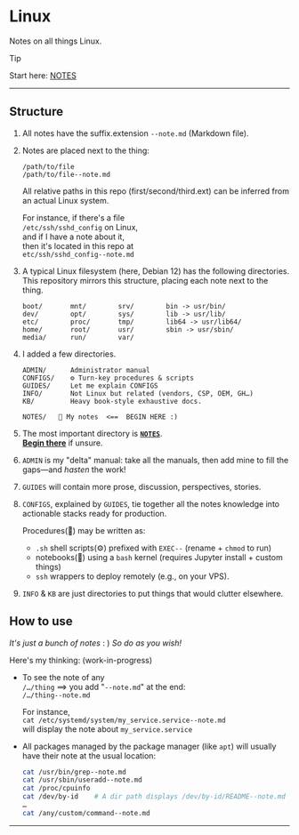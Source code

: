 # Linux


Notes on all things Linux.

> [!Tip]
> Start here: [NOTES](/NOTES/README.md)

----





## Structure

1. All notes have the suffix.extension `--note.md` (Markdown file).


1. Notes are placed next to the thing:

    `/path/to/file`    
    `/path/to/file--note.md`

    All relative paths in this repo (first/second/third.ext) can be inferred from an actual Linux system.
    
    For instance, if there's a file  
    `/etc/ssh/sshd_config` on Linux,  
    and if I have a note about it,  
    then it's located in this repo at  
    `etc/ssh/sshd_config--note.md`


1. A typical Linux filesystem (here, Debian 12) has the following directories.  
    This repository mirrors this structure, placing each note next to the thing. 

    ```
    boot/       mnt/        srv/        bin -> usr/bin/
    dev/        opt/        sys/        lib -> usr/lib/
    etc/        proc/       tmp/        lib64 -> usr/lib64/
    home/       root/       usr/        sbin -> usr/sbin/
    media/      run/        var/        
    ```


1. I added a few directories.

    ```
    ADMIN/      Administrator manual
    CONFIGS/    ⚙️ Turn-key procedures & scripts
    GUIDES/     Let me explain CONFIGS
    INFO/       Not Linux but related (vendors, CSP, OEM, GH…)
    KB/         Heavy book-style exhaustive docs.

    NOTES/   📔 My notes  <==  BEGIN HERE :)
    ```


1. The most important directory is **[`NOTES`](/NOTES/README.md)**.  
**[Begin there](/NOTES/README.md)** if unsure. 


1. `ADMIN` is my "delta" manual: take all the manuals, then add mine to fill the gaps—and *hasten* the work!


1. `GUIDES` will contain more prose, discussion, perspectives, stories.


1. `CONFIGS`, explained by `GUIDES`, tie together all the notes knowledge into actionable stacks ready for production. 

    Procedures(📜) may be written as:
    
    - `.sh` shell scripts(⚙️) prefixed with `EXEC--` (rename + `chmod` to run)
    - notebooks(📑) using a `bash` kernel (requires Jupyter install + custom things)
    - `ssh` wrappers to deploy remotely (e.g., on your VPS).


1. `INFO` & `KB` are just directories to put things that would clutter elsewhere.





## How to use

*It's just a bunch of notes* : ) *So do as you wish!*  

Here's my thinking: (work-in-progress)

- To see the note of any  
`/…/thing` ==> you add "`--note.md`" at the end:  
`/…/thing--note.md`

    For instance,  
    `cat /etc/systemd/system/my_service.service--note.md`  
    will display the note about `my_service.service`

- All packages managed by the package manager (like `apt`) will usually have their note at the usual location:

    ```sh
    cat /usr/bin/grep--note.md
    cat /usr/sbin/useradd--note.md
    cat /proc/cpuinfo
    cat /dev/by-id    # A dir path displays /dev/by-id/README--note.md (like GitHub)
    …
    cat /any/custom/command--note.md
    ```

----







<!--

- Fork this repository to add your own stuff.  

    - Do a PR if it's a general thing that other people use already. (`httpd` is OK, but not `my_super_custom_thing`)

    - I care about typos and grammar so don't hesitate to PR the most minute fixes.

- It's easy to deploy this as a website, using MKDocs, Hugo, whatever.

    - `[TODO]`  
    I'll make a FastHTML thing to unleash the power of Python >_>

- ⚠️ `[TODO]`  
Use a shell function (or simple alias) to quickly pull notes, like the `man` or `tldr` syntax but for all the things.
    ```sh
    note grep
    note chmod
    note MODE           # "Concept" in /NOTES (UUID)
    note /etc/systemd   # Displays /etc/systemd/README--note.md (like GitHub)
    note /usr/local/bin/my_command
    ```


- ⚠️ `[TODO]`  
**Once released:**  
(currently `v0.1` "writing in the open"; **wait for `v1`** to trust it),  

    You may deploy (just `cp`) this repository to `/` on a Linux system, and it will put all notes (`--note.md` files) at their correct location.

    Nothing will change on the system, as scripts/commands won't be executable by default.

    - To further secure execution, a prefix "`EXEC--`" is appended to all executable files such as `some_script.sh` or `/usr/local/bin/some_command`, which you must therefore **rename before use** (in addition to `chmod +x…` (or `755`), and `chown root…` for security). 
    
        *Otherwise, the command won't work, and systemd services files won't find the script, but you can always hack that by running* `EXEC--some_script.sh` *directly: the point is that you **know** and that it **won't happen silently or by mistake**.)*

    - Use the string `EXEC--` recursively to quickly `find` (or exclude) executable files.

    - Use the string `--note.md` recursively to quickly `find` (or exclude) note files.


----

© All our wonderful contributors — Free to use and work with, just don't re-sell it, and give link|credit when citing.

-->

